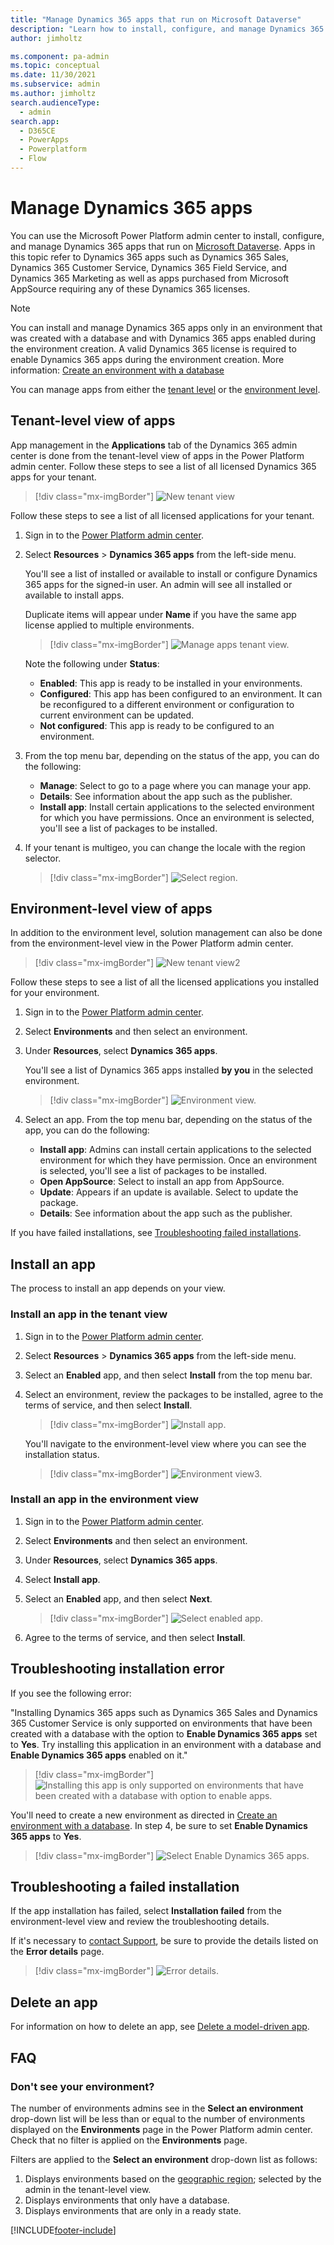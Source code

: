 ```yaml
---
title: "Manage Dynamics 365 apps that run on Microsoft Dataverse"
description: "Learn how to install, configure, and manage Dynamics 365 apps in Power Platform admin center. Manage apps from either the tenant or environment level."
author: jimholtz

ms.component: pa-admin
ms.topic: conceptual
ms.date: 11/30/2021
ms.subservice: admin
ms.author: jimholtz
search.audienceType: 
  - admin
search.app:
  - D365CE
  - PowerApps
  - Powerplatform
  - Flow
---
```


# Manage Dynamics 365 apps

You can use the Microsoft Power Platform admin center to install, configure, and manage Dynamics 365 apps that run on [Microsoft Dataverse](/powerapps/maker/common-data-service/data-platform-intro). Apps in this topic refer to Dynamics 365 apps such as Dynamics 365 Sales, Dynamics 365 Customer Service, Dynamics 365 Field Service, and Dynamics 365 Marketing as well as apps purchased from Microsoft AppSource requiring any of these Dynamics 365 licenses.

> [!NOTE]
> You can install and manage Dynamics 365 apps only in an environment that was created with a database and with Dynamics 365 apps enabled during the environment creation. A valid Dynamics 365 license is required to enable Dynamics 365 apps during the environment creation. More information: [Create an environment with a database](./create-environment.md#create-an-environment-with-a-database)

You can manage apps from either the [tenant level](#tenant-level-view-of-apps) or the [environment level](#environment-level-view-of-apps).

## Tenant-level view of apps

App management in the **Applications** tab of the Dynamics 365 admin center is done from the tenant-level view of apps in the Power Platform admin center. Follow these steps to see a list of all licensed Dynamics 365 apps for your tenant.

> [!div class="mx-imgBorder"] 
> ![New tenant view](media/app-management-tenant-view-sm.png "New tenant view")

Follow these steps to see a list of all licensed applications for your tenant.

1. Sign in to the [Power Platform admin center](https://admin.powerplatform.microsoft.com).

2. Select **Resources** > **Dynamics 365 apps** from the left-side menu.

   You'll see a list of installed or available to install or configure Dynamics 365 apps for the signed-in user. An admin will see all installed or available to install apps.

   Duplicate items will appear under **Name** if you have the same app license applied to multiple environments.

   > [!div class="mx-imgBorder"] 
   > ![Manage apps tenant view.](media/app-management-install-app4.png "Manage apps tenant view")

   Note the following under **Status**:

   - **Enabled**: This app is ready to be installed in your environments. 
   - **Configured**: This app has been configured to an environment. It can be reconfigured to a different environment or configuration to current environment can be updated.
   - **Not configured**: This app is ready to be configured to an environment.

3. From the top menu bar, depending on the status of the app, you can do the following:

    - **Manage**: Select to go to a page where you can manage your app. 
    - **Details**: See information about the app such as the publisher.
    - **Install app**: Install certain applications to the selected environment for which you have permissions. Once an environment is selected, you'll see a list of packages to be installed.

4. If your tenant is multigeo, you can change the locale with the region selector.

   > [!div class="mx-imgBorder"] 
   > ![Select region.](media/app-management-region-select.png "Select region")

## Environment-level view of apps

In addition to the environment level, solution management can also be done from the environment-level view in the Power Platform admin center.

> [!div class="mx-imgBorder"] 
> ![New tenant view2](media/app-management-environment-view-sm.png "New tenant view2") 

Follow these steps to see a list of all the licensed applications you installed for your environment.

1. Sign in to the [Power Platform admin center](https://admin.powerplatform.microsoft.com).

2. Select **Environments** and then select an environment.

3. Under **Resources**, select **Dynamics 365 apps**.

   You'll see a list of Dynamics 365 apps installed **by you** in the selected environment.

   > [!div class="mx-imgBorder"] 
   > ![Environment view.](media/app-management-environment-view.png "Environment view")

4. Select an app. From the top menu bar, depending on the status of the app, you can do the following:

    - **Install app**: Admins can install certain applications to the selected environment for which they have permission. Once an environment is selected, you'll see a list of packages to be installed.
    - **Open AppSource**: Select to install an app from AppSource.
    - **Update**: Appears if an update is available. Select to update the package.
    - **Details**: See information about the app such as the publisher.

If you have failed installations, see [Troubleshooting failed installations](#troubleshooting-a-failed-installation).

## Install an app
The process to install an app depends on your view.

### Install an app in the tenant view

1. Sign in to the [Power Platform admin center](https://admin.powerplatform.microsoft.com).

2. Select **Resources** > **Dynamics 365 apps** from the left-side menu.

3. Select an **Enabled** app, and then select **Install** from the top menu bar. 

4. Select an environment, review the packages to be installed, agree to the terms of service, and then select **Install**.

   > [!div class="mx-imgBorder"] 
   > ![Install app.](media/app-management-install-app2.png "Install app")

   You'll navigate to the environment-level view where you can see the installation status.

   > [!div class="mx-imgBorder"] 
   > ![Environment view3.](media/app-management-environment-view3.png "Environment view3")

### Install an app in the environment view

1. Sign in to the [Power Platform admin center](https://admin.powerplatform.microsoft.com).

2. Select **Environments** and then select an environment.

3. Under **Resources**, select **Dynamics 365 apps**.

4. Select **Install app**. 

5. Select an **Enabled** app, and then select **Next**.

   > [!div class="mx-imgBorder"] 
   > ![Select enabled app.](media/app-management-install-app-env-view.png "Select enabled app")

6. Agree to the terms of service, and then select **Install**.

## Troubleshooting installation error
<!-- fwlink  2182141 -->
If you see the following error:

"Installing Dynamics 365 apps such as Dynamics 365 Sales and Dynamics 365 Customer Service is only supported on environments that have been created with a database with the option to **Enable Dynamics 365 apps** set to **Yes**. Try installing this application in an environment with a database and **Enable Dynamics 365 apps** enabled on it."

> [!div class="mx-imgBorder"] 
> ![Installing this app is only supported on environments that have been created with a database with option to enable apps.](media/install-app-error.png "Installing this app is only supported on environments that have been created with a database with option to enable apps.")

You'll need to create a new environment as directed in [Create an environment with a database](create-environment.md#create-an-environment-with-a-database). In step 4, be sure to set **Enable Dynamics 365 apps** to **Yes**.

> [!div class="mx-imgBorder"] 
> ![Select Enable Dynamics 365 apps.](media/new-environment-page2-enable-apps-callout.png "Select Enable Dynamics 365 apps.")

## Troubleshooting a failed installation

If the app installation has failed, select **Installation failed** from the environment-level view and review the troubleshooting details. 

If it's necessary to [contact Support](support-overview.md), be sure to provide the details listed on the **Error details** page.

> [!div class="mx-imgBorder"] 
> ![Error details.](media/app-management-error-details.png "Error details.")

## Delete an app
For information on how to delete an app, see [Delete a model-driven app](/powerapps/maker/model-driven-apps/delete-model-driven-app). 

## FAQ

### Don't see your environment?

The number of environments admins see in the **Select an environment** drop-down list will be less than or equal to the number of environments displayed on the **Environments** page in the Power Platform admin center. Check that no filter is applied on the **Environments** page.    

Filters are applied to the **Select an environment** drop-down list as follows:
1. Displays environments based on the [geographic region](regions-overview.md); selected by the admin in the tenant-level view.
2. Displays environments that only have a database.
3. Displays environments that are only in a ready state. 

<!-- 
### Error: Installing this app is only supported in environments that’ve been created with a database with the option to enable one or more Dynamics 365 apps  

Installing Dynamics 365 applications, such as Dynamics 365 Sales, Dynamics 365 Customer Service etc., is only supported on environments that have been created with a database with the option to enable one or more D365 Applications. Try installing this application in an environment with a database and Dynamics Applications enabled on it. 

> [!div class="mx-imgBorder"] 
> ![Select Enable Dynamics 365 apps.](media/new-environment-page2-enable-apps-callout.png "Select Enable Dynamics 365 apps.")
-->

[!INCLUDE[footer-include](../includes/footer-banner.md)]
